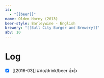```yaml
---
is:
  - "[[beer]]"
name: Olden Horny (2013)
beer-style: Barleywine - English
brewery: "[[Bull City Burger and Brewery]]"
abv: 10
---
```

# Log
- [x] [[2016-03]] #do/drink/beer 👍👍
